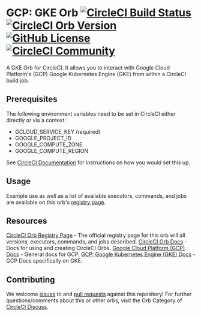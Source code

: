 # GCP: GKE Orb [![CircleCI Build Status](https://circleci.com/gh/CircleCI-Public/gcp-gke-orb.svg?style=shield "CircleCI Build Status")](https://circleci.com/gh/CircleCI-Public/gcp-gke-orb) [![CircleCI Orb Version](https://badges.circleci.com/orbs/circleci/gcp-gke.svg)][reg-page] [![GitHub License](https://img.shields.io/badge/license-MIT-lightgrey.svg)](https://raw.githubusercontent.com/CircleCI-Public/gcp-gke-orb/master/LICENSE) [![CircleCI Community](https://img.shields.io/badge/community-CircleCI%20Discuss-343434.svg)](https://discuss.circleci.com/c/ecosystem/orbs)

A GKE Orb for CircleCI.
It allows you to interact with Google Cloud Platform's (GCP) Google Kubernetes Engine (GKE) from within a CircleCI build job.


## Prerequisites

The following environment variables need to be set in CircleCI either directly or via a context:

- GCLOUD_SERVICE_KEY (required)
- GOOGLE_PROJECT_ID
- GOOGLE_COMPUTE_ZONE
- GOOGLE_COMPUTE_REGION

See [CircleCI Documentation](https://circleci.com/docs/2.0/env-vars) for instructions on how you would set this up.


## Usage

Example use as well as a list of available executors, commands, and jobs are available on this orb's [registry page][reg-page].


## Resources

[CircleCI Orb Registry Page][reg-page] - The official registry page for this orb will all versions, executors, commands, and jobs described.
[CircleCI Orb Docs](https://circleci.com/docs/2.0/orb-intro/#section=configuration) - Docs for using and creating CircleCI Orbs.
[Google Cloud Platform (GCP) Docs](https://cloud.google.com/docs/) - General docs for GCP.
[GCP: Google Kubernetes Engine (GKE) Docs](https://cloud.google.com/kubernetes-engine/docs/) - GCP Docs specifically on GKE.


## Contributing
We welcome [issues](https://github.com/CircleCI-Public/gcp-gke-orb/issues) to and [pull requests](https://github.com/CircleCI-Public/gcp-gke-orb/pulls) against this repository!
For further questions/comments about this or other orbs, visit the Orb Category of [CircleCI Discuss](https://discuss.circleci.com/c/ecosystem/orbs).

[reg-page]: https://circleci.com/orbs/registry/orb/circleci/gcp-gke
